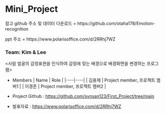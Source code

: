 # Mini_Project
<p>참고 github 주소 및 데이터 다운로드 = https://github.com/otaha178/Emotion-recognition</p>
<p></p>ppt 주소 = https://www.polarisoffice.com/d/2RRhj7WZ</p>


### Team: Kim & Lee

<사람 얼굴의 감정표현을 인식하여 감정에 맞는 배경으로 배경화면을 변경하는 프로그램>

* Members
  | Name | Role |
  |----|----|
  | 김용제 | Project member, 프로젝트 멤버1 |
  | 이경준 | Project member, 프로젝트 멤버2 |

* Project Github : https://github.com/synsan123/First_Project/tree/main

* 발표자료 : https://www.polarisoffice.com/d/2RRhj7WZ</p>

